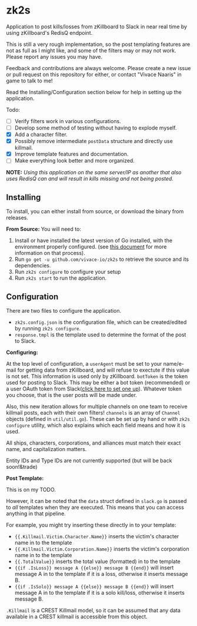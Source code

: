 # zk2s

Application to post kills/losses from zKillboard to Slack in near real time by using zKillboard's RedisQ endpoint.

This is still a very rough implementation, so the post templating features are not as full as I might like, and some of the filters may or may not work. Please report any issues you may have.

Feedback and contributions are always welcome. Please create a new issue or pull request on this repository for either, or contact "Vivace Naaris" in game to talk to me!

Read the Installing/Configuration section below for help in setting up the application.

Todo:
 - [ ] Verify filters work in various configurations.
 - [ ] Develop some method of testing without having to explode myself.
 - [x] Add a character filter.
 - [x] Possibly remove intermediate `postData` structure and directly use killmail.
 - [x] Improve template features and documentation.
 - [ ] Make everything look better and more organized.

**NOTE:** *Using this application on the same server/IP as another that also uses RedisQ can and will result in kills missing and not being posted.*

## Installing

To install, you can either install from source, or download the binary from releases.

**From Source:**
You will need to:
 1. Install or have installed the latest version of Go installed, with the environment properly configured. (see [this document](https://golang.org/doc/install) for more information on that process).
 2. Run `go get -u github.com/vivace-io/zk2s` to retrieve the source and its dependencies.
 3. Run `zk2s configure` to configure your setup
 4. Run `zk2s start` to run the application.

## Configuration
There are two files to configure the application.
- `zk2s.config.json` is the configuration file, which can be created/edited by running `zk2s configure`.
- `response.tmpl` is the template used to determine the format of the post to Slack.

**Configuring:**

At the top level of configuration, a `userAgent` must be set to your name/e-mail for getting data from zKillboard, and will refuse to exectute if this value is not set. This information is used only by zKillboard. `botToken` is the token used for posting to Slack. This may be either a bot token (recommended) or a user OAuth token from Slack([click here to set one up](https://api.slack.com/docs/oauth-test-tokens)). Whatever token you choose, that is the user posts will be made under.

Also, this new iteration allows for multiple channels on one team to receive killmail posts, each with their own filters! `channels` is an array of `Channel` objects (defined in `util/util.go`). These can be set up by hand or with `zk2s configure` utility, which also explains which each field means and how it is used.

All ships, characters, corporations, and alliances must match their exact name, and capitalization matters.

Entity IDs and Type IDs are not currently supported (but will be back soon!&trade)


**Post Template:**

This is on my TODO.

However, it can be noted that the `data` struct defined in `slack.go` is passed to *all* templates when they are executed. This means that you can access anything in that pipeline.

For example, you might try inserting these directly in to your template:
 - `{{.Killmail.Victim.Character.Name}}` inserts the victim's character name in to the template
 - `{{.Killmail.Victim.Corporation.Name}}` inserts the victim's corporation name in to the template
 - `{{.TotalValue}}` inserts the total value (formatted) in to the template
 - `{{if .IsLoss}} message A {{else}} message B {{end}}` will insert message A in to the template if it is a loss, otherwise it inserts message B.
 - `{{if .IsSolo}} message A {{else}} message B {{end}}` will insert message A in to the template if it is a solo kill/loss, otherwise it inserts message B.

`.Killmail` is a CREST Killmail model, so it can be assumed that any data available in a CREST killmail is accessible from this object.
